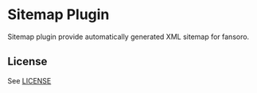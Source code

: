 # Sitemap Plugin
Sitemap plugin provide automatically generated XML sitemap for fansoro.

## License
See [LICENSE](https://github.com/fansoro/fansoro-plugin-sitemap/blob/master/LICENSE)

